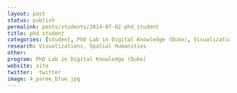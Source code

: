 ```yaml
---
layout: post
status: publish
permalink: posts/students/2014-07-02-phd_student
title: phd student
categories: [student, PhD Lab in Digital Knowledge (Duke), Visualizations, Spatial Humanities]
research: Visualizations, Spatial Humanities
other: 
program: PhD Lab in Digital Knowledge (Duke)
website: site
twitter:  twitter
image: 4_paree_blue.jpg
---
```

   
